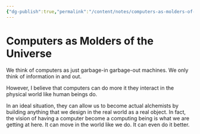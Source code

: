```yaml
---
{"dg-publish":true,"permalink":"/content/notes/computers-as-molders-of-the-universe/","noteIcon":""}
---
```


# Computers as Molders of the Universe

We think of computers as just garbage-in garbage-out machines. We only think of information in and out.

However, I believe that computers can do more it they interact in the physical world like human beings do. 

In an ideal situation, they can allow us to become actual alchemists by building anything that we design in the real world as a real object. In fact, the vision of having a computer become a computing being is what we are getting at here. It can move in the world like we do. It can even do it better.